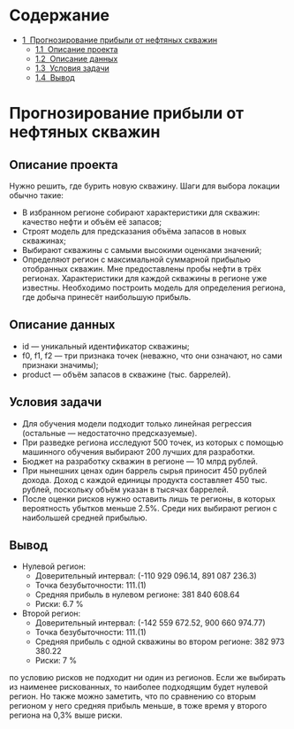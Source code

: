 <h1>Содержание<span class="tocSkip"></span></h1>
<div class="toc"><ul class="toc-item"><li><span><a href="#Прогнозирование-прибыли-от-нефтяных-скважин" data-toc-modified-id="Прогнозирование-прибыли-от-нефтяных-скважин-1"><span class="toc-item-num">1&nbsp;&nbsp;</span>Прогнозирование прибыли от нефтяных скважин</a></span><ul class="toc-item"><li><span><a href="#Описание-проекта" data-toc-modified-id="Описание-проекта-1.1"><span class="toc-item-num">1.1&nbsp;&nbsp;</span>Описание проекта</a></span></li><li><span><a href="#Описание-данных" data-toc-modified-id="Описание-данных-1.2"><span class="toc-item-num">1.2&nbsp;&nbsp;</span>Описание данных</a></span></li><li><span><a href="#Условия-задачи" data-toc-modified-id="Условия-задачи-1.3"><span class="toc-item-num">1.3&nbsp;&nbsp;</span>Условия задачи</a></span></li><li><span><a href="#Вывод" data-toc-modified-id="Вывод-1.4"><span class="toc-item-num">1.4&nbsp;&nbsp;</span>Вывод</a></span></li></ul></li></ul></div>








# Прогнозирование прибыли от нефтяных скважин
## Описание проекта
Нужно решить, где бурить новую скважину.
Шаги для выбора локации обычно такие:
- В избранном регионе собирают характеристики для скважин: качество нефти и объём её запасов;
- Строят модель для предсказания объёма запасов в новых скважинах;
- Выбирают скважины с самыми высокими оценками значений;
- Определяют регион с максимальной суммарной прибылью отобранных скважин.
Мне предоставлены пробы нефти в трёх регионах. Характеристики для каждой скважины в регионе уже известны. Необходимо построить модель для определения региона, где добыча принесёт наибольшую прибыль.  


## Описание данных


- id — уникальный идентификатор скважины;
- f0, f1, f2 — три признака точек (неважно, что они означают, но сами признаки значимы);
- product — объём запасов в скважине (тыс. баррелей).  


## Условия задачи
- Для обучения модели подходит только линейная регрессия (остальные — недостаточно предсказуемые).
- При разведке региона исследуют 500 точек, из которых с помощью машинного обучения выбирают 200 лучших для разработки.
- Бюджет на разработку скважин в регионе — 10 млрд рублей.
- При нынешних ценах один баррель сырья приносит 450 рублей дохода. Доход с каждой единицы продукта составляет 450 тыс. рублей, поскольку объём указан в тысячах баррелей.
- После оценки рисков нужно оставить лишь те регионы, в которых вероятность убытков меньше 2.5%. Среди них выбирают регион с наибольшей средней прибылью.

## Вывод

- Нулевой регион:
    - Доверительный интервал: (-110 929 096.14, 891 087 236.3)
    - Точка безубыточности: 111.(1)
    - Средняя прибыль в нулевом регионе: 381 840 608.64
    - Риски: 6.7 %
- Второй регион: 
    - Доверительный интервал: (-142 559 672.52, 900 660 974.77)
    - Точка безубыточности: 111.(1)
    - Средняя прибыль с одной скважины во втором регионе: 382 973 380.22
    - Риски: 7 %
        
по условию рисков не подходит ни один из регионов. Если же выбирать из наименее рискованных, то наиболее подходящим будет нулевой регион. Но также можно заметить, что по сравнению со вторым регионом у него средняя прибыль меньше, в тоже время у второго региона на 0,3% выше риски.      


